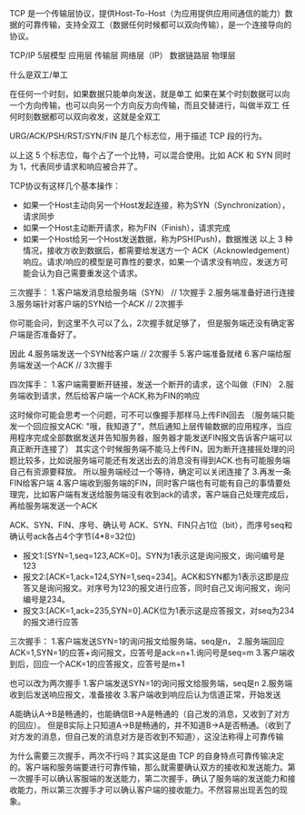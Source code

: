 TCP 是一个传输层协议，提供Host-To-Host（为应用提供应用间通信的能力）数据的可靠传输，支持全双工（数据任何时候都可以双向传输），是一个连接导向的协议。

TCP/IP 5层模型
应用层
传输层
网络层（IP）
数据链路层
物理层

什么是双工/单工

在任何一个时刻，如果数据只能单向发送，就是单工
如果在某个时刻数据可以向一个方向传输，也可以向另一个方向反方向传输，而且交替进行，叫做半双工
任何时刻数据都可以双向收发，这就是全双工

URG/ACK/PSH/RST/SYN/FIN 是几个标志位，用于描述 TCP 段的行为。

以上这 5 个标志位，每个占了一个比特，可以混合使用。比如 ACK 和 SYN 同时为 1，代表同步请求和响应被合并了。

TCP协议有这样几个基本操作：
- 如果一个Host主动向另一个Host发起连接，称为SYN（Synchronization），请求同步
- 如果一个Host主动断开请求，称为FIN（Finish），请求完成
- 如果一个Host给另一个Host发送数据，称为PSH(Push)，数据推送
以上 3 种情况，接收方收到数据后，都需要给发送方一个 ACK（Acknowledgement）响应。请求/响应的模型是可靠性的要求，如果一个请求没有响应，发送方可能会认为自己需要重发这个请求。


三次握手：
1.客户端发消息给服务端（SYN） // 1次握手
2.服务端准备好进行连接
3.服务端针对客户端的SYN给一个ACK // 2次握手

你可能会问，到这里不久可以了么，2次握手就足够了，
但是服务端还没有确定客户端是否准备好了。

因此
4.服务端发送一个SYN给客户端 // 2次握手
5.客户端准备就绪
6.客户端给服务端发送一个ACK // 3次握手


四次挥手：
1.客户端需要断开链接，发送一个断开的请求，这个叫做（FIN）
2.服务端收到请求，然后给客户端一个ACK,称为FIN的响应


这时候你可能会思考一个问题，可不可以像握手那样马上传FIN回去
（服务端只能发一个回应报文ACK: "哦，我知道了"，然后通知上层传输数据的应用程序，当应用程序完成全部数据发送并告知服务器，服务器才能发送FIN报文告诉客户端可以真正断开连接了）
其实这个时候服务端不能马上传FIN，因为断开连接摇处理的问题比较多，比如说服务端可能还有发送出去的消息没有得到ACK.也有可能服务端自己有资源要释放。
所以服务端经过一个等待，确定可以关闭连接了
3.再发一条FIN给客户端
4.客户端收到服务端的FIN，同时客户端也有可能有自己的事情要处理完，比如客户端有发送给服务端没有收到ack的请求，客户端自己处理完成后，再给服务端发送一个ACK


ACK、SYN、FIN、序号、确认号
ACK、SYN、FIN只占1位（bit），而序号seq和确认号ack各占4个字节(4*8=32位)

- 报文1:[SYN=1,seq=123,ACK=0]。SYN为1表示这是询问报文，询问编号是123
- 报文2:[ACK=1,ack=124,SYN=1,seq=234]。ACK和SYN都为1表示这即是应答又是询问报文。对序号为123的报文进行应答，同时自己又询问报文，询问编号是234。
- 报文3:[ACK=1,ack=235,SYN=0].ACK位为1表示这是应答报文，对seq为234的报文进行应答

三次握手：
1.客户端发送SYN=1的询问报文给服务端，seq是n，
2.服务端回应ACK=1,SYN=1的应答+询问报文，应答号是ack=n+1.询问号是seq=m
3.客户端收到后，回应一个ACK=1的应答报文，应答号是m+1

也可以改为两次握手
1.客户端发送SYN=1的询问报文给服务端，seq是n
2.服务端收到后发送响应报文，准备接收
3.客户端收到响应后认为信道正常，开始发送

A能确认A->B是畅通的，也能确信B->A是畅通的（自己发的消息，又收到了对方的回应）。
但是B实际上只知道A->B是畅通的，并不知道B->A是否畅通。（收到了对方发的消息，但自己发的消息对方是否收到不知道），这没法称得上可靠传输

为什么需要三次握手，两次不行吗？其实这是由 TCP 的自身特点可靠传输决定的。客户端和服务端要进行可靠传输，那么就需要确认双方的接收和发送能力。第一次握手可以确认客服端的发送能力，第二次握手，确认了服务端的发送能力和接收能力，所以第三次握手才可以确认客户端的接收能力。不然容易出现丢包的现象。